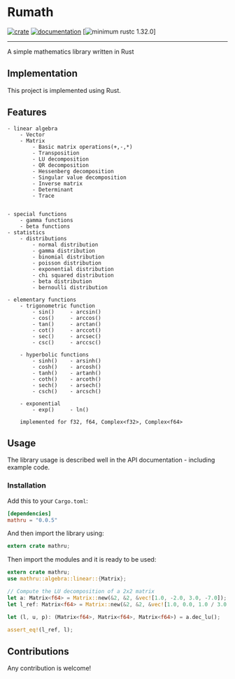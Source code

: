 # Rumath

[![crate](https://img.shields.io/crates/v/mathru.svg)](https://crates.io/crates/mathru)
[![documentation](https://docs.rs/mathru/badge.svg)](https://docs.rs/mathru)
[![minimum rustc 1.32.0](https://img.shields.io/badge/rustc-1.32.0-green.svg)]

------------
A simple mathematics library written in Rust

## Implementation

This project is implemented using Rust.

## Features
    - linear algebra
        - Vector
        - Matrix
            - Basic matrix operations(+,-,*)
            - Transposition
            - LU decomposition
            - QR decomposition
            - Hessenberg decomposition
            - Singular value decomposition
            - Inverse matrix
            - Determinant
            - Trace


    - special functions
        - gamma functions
        - beta functions
    - statistics
        - distributions
            - normal distribution
            - gamma distribution
            - binomial distribution
            - poisson distribution
            - exponential distribution
            - chi squared distribution
            - beta distribution
            - bernoulli distribution

    - elementary functions
        - trigonometric function
            - sin()     - arcsin()
            - cos()     - arccos()
            - tan()     - arctan()
            - cot()     - arccot()
            - sec()     - arcsec()
            - csc()     - arccsc()

        - hyperbolic functions
            - sinh()    - arsinh()
            - cosh()    - arcosh()
            - tanh()    - artanh()
            - coth()    - arcoth()
            - sech()    - arsech()
            - csch()    - arcsch()

        - exponential
            - exp()     - ln()

        implemented for f32, f64, Complex<f32>, Complex<f64>

## Usage

The library usage is described well in the API documentation - including example code.

### Installation

Add this to your `Cargo.toml`:

```toml
[dependencies]
mathru = "0.0.5"
```

And then import the library using:
```rust
extern crate mathru;
```

Then import the modules and it is ready to be used:

``` rust
extern crate mathru;
use mathru::algebra::linear::{Matrix};

// Compute the LU decomposition of a 2x2 matrix
let a: Matrix<f64> = Matrix::new(&2, &2, &vec![1.0, -2.0, 3.0, -7.0]);
let l_ref: Matrix<f64> = Matrix::new(&2, &2, &vec![1.0, 0.0, 1.0 / 3.0, 1.0]);

let (l, u, p): (Matrix<f64>, Matrix<f64>, Matrix<f64>) = a.dec_lu();

assert_eq!(l_ref, l);
```


## Contributions

Any contribution is welcome!

